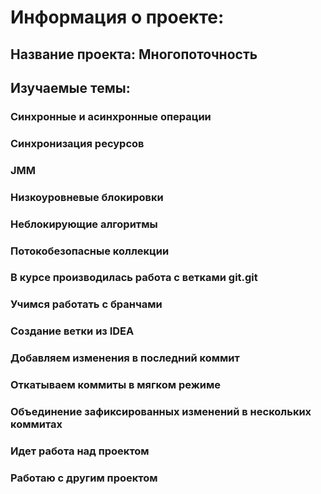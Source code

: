# Информация о проекте:
## Название проекта: Многопоточность
## Изучаемые темы: 
### Синхронные и асинхронные операции
### Синхронизация ресурсов
### JMM
### Низкоуровневые блокировки
### Неблокирующие алгоритмы
### Потокобезопасные коллекции
### В курсе производилась работа с ветками git.git
### Учимся работать с бранчами
### Создание ветки из IDEA
### Добавляем изменения в последний коммит
### Откатываем коммиты в мягком режиме
### Объединение зафиксированных изменений в нескольких коммитах
### Идет работа над проектом
### Работаю с другим проектом